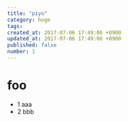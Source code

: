 ```yaml
---
title: "piyo"
category: hoge
tags: 
created_at: 2017-07-06 17:49:06 +0900
updated_at: 2017-07-06 17:49:06 +0900
published: false
number: 1
---
```


# foo 
- 1 aaa
 - 2 bbb
